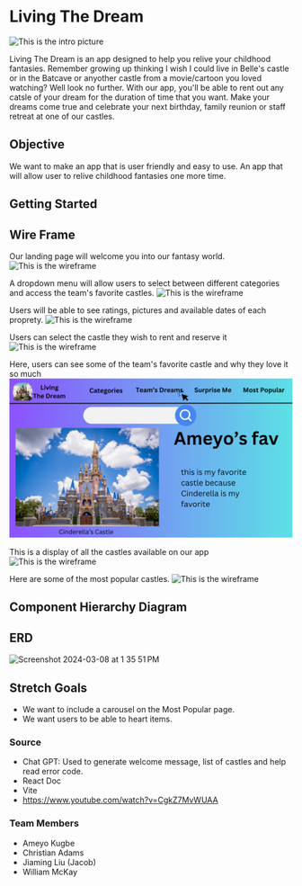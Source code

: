 # Living The Dream

![This is the intro picture](images/Intro.svg)

Living The Dream is an app designed to help you relive your childhood fantasies. Remember growing up thinking I wish I could live in Belle's castle or in the Batcave or anyother castle from a movie/cartoon you loved watching? Well look no further. With our app, you'll be able to rent out any catsle of your dream for the duration of time that you want. Make your dreams come true and celebrate your next birthday, family reunion or staff retreat at one of our castles. 

## Objective 

We want to make an app that is user friendly and easy to use. An app that will allow user to relive childhood fantasies one more time. 


## Getting Started 


## Wire Frame 
Our landing page will welcome you into our fantasy world. 
![This is the wireframe](<images/Wireframe 1.svg>)

A dropdown menu will allow users to select between different categories and access the team's favorite castles. 
![This is the wireframe](<images/Wireframe 2.svg>)

Users will be able to see ratings, pictures and available dates of each proprety.
![This is the wireframe](<images/Wireframe 3.svg>)

Users can select the castle they wish to rent and reserve it 
![This is the wireframe](<images/Wireframe 4.svg>)

Here, users can see some of the team's favorite castle and why they love it so much
![This is the wireframe](<images/Wireframe 5.svg>)

This is a display of all the castles available on our app
![This is the wireframe](<images/Wireframe 6.svg>)

Here are some of the most popular castles. 
![This is the wireframe](<images/Wireframe 7.svg>)


## Component Hierarchy Diagram


## ERD

<img width="930" alt="Screenshot 2024-03-08 at 1 35 51 PM" src="https://github.com/Zekkune/living-the-dream/assets/139939637/12809716-c2ca-4a51-8187-cc9209f569aa">


## Stretch Goals
* We want to include a carousel on the Most Popular page. 
* We want users to be able to heart items. 


### Source 

* Chat GPT: Used to generate welcome message, list of castles and help read error code. 
* React Doc
* Vite 
* https://www.youtube.com/watch?v=CgkZ7MvWUAA

### Team Members 
* Ameyo Kugbe 
* Christian Adams 
* Jiaming Liu (Jacob)
* William McKay
